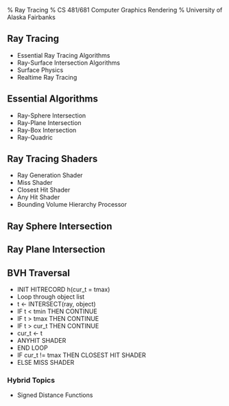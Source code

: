 % Ray Tracing
% CS 481/681 Computer Graphics Rendering
% University of Alaska Fairbanks

## Ray Tracing

- Essential Ray Tracing Algorithms
- Ray-Surface Intersection Algorithms
- Surface Physics
- Realtime Ray Tracing

## Essential Algorithms

- Ray-Sphere Intersection
- Ray-Plane Intersection
- Ray-Box Intersection
- Ray-Quadric 

## Ray Tracing Shaders

- Ray Generation Shader
- Miss Shader
- Closest Hit Shader
- Any Hit Shader
- Bounding Volume Hierarchy Processor

## Ray Sphere Intersection

## Ray Plane Intersection

## BVH Traversal

- INIT HITRECORD h(cur_t = tmax)
- Loop through object list
- t <- INTERSECT(ray, object)
- IF t < tmin THEN CONTINUE
- IF t > tmax THEN CONTINUE
- IF t > cur_t THEN CONTINUE
- cur_t <- t
- ANYHIT SHADER
- END LOOP
- IF cur_t != tmax THEN CLOSEST HIT SHADER
- ELSE MISS SHADER

### Hybrid Topics

- Signed Distance Functions
